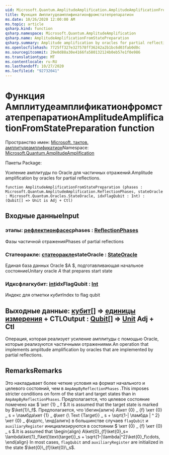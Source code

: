 ```yaml
---
uid: Microsoft.Quantum.AmplitudeAmplification.AmplitudeAmplificationFromStatePreparation
title: Функция Амплитудеамплификатионфромстатепрепаратион
ms.date: 10/26/2020 12:00:00 AM
ms.topic: article
qsharp.kind: function
qsharp.namespace: Microsoft.Quantum.AmplitudeAmplification
qsharp.name: AmplitudeAmplificationFromStatePreparation
qsharp.summary: Amplitude amplification by oracles for partial reflections.
ms.openlocfilehash: 7725ff327e327578ff36242a2b1bc6d03fab0d0c
ms.sourcegitcommit: 29e0d88a30e4166fa580132124b0eb57e1f0e986
ms.translationtype: MT
ms.contentlocale: ru-RU
ms.lasthandoff: 10/27/2020
ms.locfileid: "92732041"
---
```

# <a name="amplitudeamplificationfromstatepreparation-function"></a><span data-ttu-id="ecb3b-102">Функция Амплитудеамплификатионфромстатепрепаратион</span><span class="sxs-lookup"><span data-stu-id="ecb3b-102">AmplitudeAmplificationFromStatePreparation function</span></span>

<span data-ttu-id="ecb3b-103">Пространство имен: [Microsoft. тактов. амплитудеамплификатион](xref:Microsoft.Quantum.AmplitudeAmplification)</span><span class="sxs-lookup"><span data-stu-id="ecb3b-103">Namespace: [Microsoft.Quantum.AmplitudeAmplification](xref:Microsoft.Quantum.AmplitudeAmplification)</span></span>

<span data-ttu-id="ecb3b-104">Пакеты [](https://nuget.org/packages/)</span><span class="sxs-lookup"><span data-stu-id="ecb3b-104">Package: [](https://nuget.org/packages/)</span></span>


<span data-ttu-id="ecb3b-105">Усиление амплитуды по Oracle для частичных отражений.</span><span class="sxs-lookup"><span data-stu-id="ecb3b-105">Amplitude amplification by oracles for partial reflections.</span></span>

```qsharp
function AmplitudeAmplificationFromStatePreparation (phases : Microsoft.Quantum.AmplitudeAmplification.ReflectionPhases, stateOracle : Microsoft.Quantum.Oracles.StateOracle, idxFlagQubit : Int) : (Qubit[] => Unit is Adj + Ctl)
```


## <a name="input"></a><span data-ttu-id="ecb3b-106">Входные данные</span><span class="sxs-lookup"><span data-stu-id="ecb3b-106">Input</span></span>

### <a name="phases--reflectionphases"></a><span data-ttu-id="ecb3b-107">этапы: [рефлектионфасес](xref:Microsoft.Quantum.AmplitudeAmplification.ReflectionPhases)</span><span class="sxs-lookup"><span data-stu-id="ecb3b-107">phases : [ReflectionPhases](xref:Microsoft.Quantum.AmplitudeAmplification.ReflectionPhases)</span></span>

<span data-ttu-id="ecb3b-108">Фазы частичной отражения</span><span class="sxs-lookup"><span data-stu-id="ecb3b-108">Phases of partial reflections</span></span>


### <a name="stateoracle--stateoracle"></a><span data-ttu-id="ecb3b-109">Статеоракле: [статеоракле](xref:Microsoft.Quantum.Oracles.StateOracle)</span><span class="sxs-lookup"><span data-stu-id="ecb3b-109">stateOracle : [StateOracle](xref:Microsoft.Quantum.Oracles.StateOracle)</span></span>

<span data-ttu-id="ecb3b-110">Единая база данных Oracle $A $, подготавливающая начальное состояние</span><span class="sxs-lookup"><span data-stu-id="ecb3b-110">Unitary oracle $A$ that prepares start state</span></span>


### <a name="idxflagqubit--int"></a><span data-ttu-id="ecb3b-111">Идксфлагкубит: [int](xref:microsoft.quantum.lang-ref.int)</span><span class="sxs-lookup"><span data-stu-id="ecb3b-111">idxFlagQubit : [Int](xref:microsoft.quantum.lang-ref.int)</span></span>

<span data-ttu-id="ecb3b-112">Индекс для отметки кубит</span><span class="sxs-lookup"><span data-stu-id="ecb3b-112">Index to flag qubit</span></span>



## <a name="output--qubit--unit-adj--ctl"></a><span data-ttu-id="ecb3b-113">Выходные данные: [кубит](xref:microsoft.quantum.lang-ref.qubit)[] => [единицы измерения](xref:microsoft.quantum.lang-ref.unit) + CTL</span><span class="sxs-lookup"><span data-stu-id="ecb3b-113">Output : [Qubit](xref:microsoft.quantum.lang-ref.qubit)[] => [Unit](xref:microsoft.quantum.lang-ref.unit) Adj + Ctl</span></span>

<span data-ttu-id="ecb3b-114">Операция, которая реализует усиление амплитуды с помощью Oracle, которые реализуются частичными отражениями.</span><span class="sxs-lookup"><span data-stu-id="ecb3b-114">An operation that implements amplitude amplification by oracles that are implemented by partial reflections.</span></span>

## <a name="remarks"></a><span data-ttu-id="ecb3b-115">Remarks</span><span class="sxs-lookup"><span data-stu-id="ecb3b-115">Remarks</span></span>

<span data-ttu-id="ecb3b-116">Это накладывает более четкие условия на формат начального и целевого состояний, чем в `AmpAmpByReflectionPhases` .</span><span class="sxs-lookup"><span data-stu-id="ecb3b-116">This imposes stricter conditions on form of the start and target states than in `AmpAmpByReflectionPhases`.</span></span>
<span data-ttu-id="ecb3b-117">Предполагается, что целевое состояние помечено как $ \кет {1} \_ f $.</span><span class="sxs-lookup"><span data-stu-id="ecb3b-117">It is assumed that the target state is marked by $\ket{1}\_f$.</span></span>
<span data-ttu-id="ecb3b-118">Предполагается, что \бегин{алигн} А\кет {0} \_ {f} \кет {0} \_ s = \ламбда\кет {1} \_ ф\кет {\ Text {Target}} \_ s + \sqrt{1-| \ламбда | ^ 2} \кет {0} \_ ф\кдотс, \енд{алигн} в большинстве случаев `flagQubit` и `auxiliaryRegister` инициализируются в состоянии $ \кет {0} \_ {f} \кет {0} \_ s $.</span><span class="sxs-lookup"><span data-stu-id="ecb3b-118">It is assumed that \begin{align} A\ket{0}\_{f}\ket{0}\_s= \lambda\ket{1}\_f\ket{\text{target}}\_s + \sqrt{1-|\lambda|^2}\ket{0}\_f\cdots, \end{align} In most cases, `flagQubit` and `auxiliaryRegister` are initialized in the state $\ket{0}\_{f}\ket{0}\_s$.</span></span>